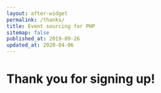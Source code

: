```yaml
---
layout: after-widget
permalink: /thanks/
title: Event sourcing for PHP
sitemap: false
published_at: 2019-09-26
updated_at: 2020-04-06
---
```


<h1 class="text-3xl max-w-sm mx-auto mt-4 px-8 leading-tight">
    Thank you for signing up!
</h1>
